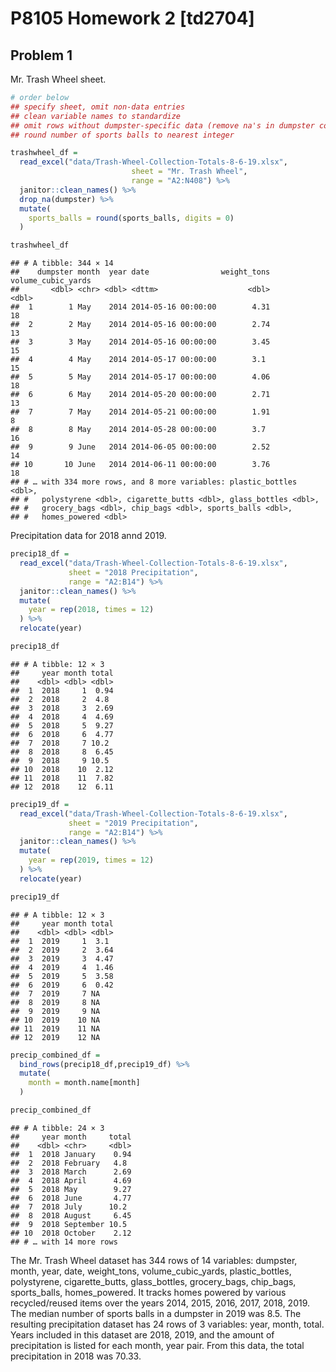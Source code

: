 P8105 Homework 2 \[td2704\]
================

## Problem 1

Mr. Trash Wheel sheet.

``` r
# order below
## specify sheet, omit non-data entries
## clean variable names to standardize
## omit rows without dumpster-specific data (remove na's in dumpster column)
## round number of sports balls to nearest integer

trashwheel_df = 
  read_excel("data/Trash-Wheel-Collection-Totals-8-6-19.xlsx",
                           sheet = "Mr. Trash Wheel",
                           range = "A2:N408") %>%
  janitor::clean_names() %>%
  drop_na(dumpster) %>%
  mutate(
    sports_balls = round(sports_balls, digits = 0)
  )

trashwheel_df
```

    ## # A tibble: 344 × 14
    ##    dumpster month  year date                weight_tons volume_cubic_yards
    ##       <dbl> <chr> <dbl> <dttm>                    <dbl>              <dbl>
    ##  1        1 May    2014 2014-05-16 00:00:00        4.31                 18
    ##  2        2 May    2014 2014-05-16 00:00:00        2.74                 13
    ##  3        3 May    2014 2014-05-16 00:00:00        3.45                 15
    ##  4        4 May    2014 2014-05-17 00:00:00        3.1                  15
    ##  5        5 May    2014 2014-05-17 00:00:00        4.06                 18
    ##  6        6 May    2014 2014-05-20 00:00:00        2.71                 13
    ##  7        7 May    2014 2014-05-21 00:00:00        1.91                  8
    ##  8        8 May    2014 2014-05-28 00:00:00        3.7                  16
    ##  9        9 June   2014 2014-06-05 00:00:00        2.52                 14
    ## 10       10 June   2014 2014-06-11 00:00:00        3.76                 18
    ## # … with 334 more rows, and 8 more variables: plastic_bottles <dbl>,
    ## #   polystyrene <dbl>, cigarette_butts <dbl>, glass_bottles <dbl>,
    ## #   grocery_bags <dbl>, chip_bags <dbl>, sports_balls <dbl>,
    ## #   homes_powered <dbl>

Precipitation data for 2018 annd 2019.

``` r
precip18_df = 
  read_excel("data/Trash-Wheel-Collection-Totals-8-6-19.xlsx",
             sheet = "2018 Precipitation",
             range = "A2:B14") %>%
  janitor::clean_names() %>%
  mutate(
    year = rep(2018, times = 12)
  ) %>%
  relocate(year)

precip18_df
```

    ## # A tibble: 12 × 3
    ##     year month total
    ##    <dbl> <dbl> <dbl>
    ##  1  2018     1  0.94
    ##  2  2018     2  4.8 
    ##  3  2018     3  2.69
    ##  4  2018     4  4.69
    ##  5  2018     5  9.27
    ##  6  2018     6  4.77
    ##  7  2018     7 10.2 
    ##  8  2018     8  6.45
    ##  9  2018     9 10.5 
    ## 10  2018    10  2.12
    ## 11  2018    11  7.82
    ## 12  2018    12  6.11

``` r
precip19_df = 
  read_excel("data/Trash-Wheel-Collection-Totals-8-6-19.xlsx",
             sheet = "2019 Precipitation",
             range = "A2:B14") %>%
  janitor::clean_names() %>%
  mutate(
    year = rep(2019, times = 12)
  ) %>%
  relocate(year)

precip19_df
```

    ## # A tibble: 12 × 3
    ##     year month total
    ##    <dbl> <dbl> <dbl>
    ##  1  2019     1  3.1 
    ##  2  2019     2  3.64
    ##  3  2019     3  4.47
    ##  4  2019     4  1.46
    ##  5  2019     5  3.58
    ##  6  2019     6  0.42
    ##  7  2019     7 NA   
    ##  8  2019     8 NA   
    ##  9  2019     9 NA   
    ## 10  2019    10 NA   
    ## 11  2019    11 NA   
    ## 12  2019    12 NA

``` r
precip_combined_df = 
  bind_rows(precip18_df,precip19_df) %>%
  mutate(
    month = month.name[month]
  )

precip_combined_df
```

    ## # A tibble: 24 × 3
    ##     year month     total
    ##    <dbl> <chr>     <dbl>
    ##  1  2018 January    0.94
    ##  2  2018 February   4.8 
    ##  3  2018 March      2.69
    ##  4  2018 April      4.69
    ##  5  2018 May        9.27
    ##  6  2018 June       4.77
    ##  7  2018 July      10.2 
    ##  8  2018 August     6.45
    ##  9  2018 September 10.5 
    ## 10  2018 October    2.12
    ## # … with 14 more rows

The Mr. Trash Wheel dataset has 344 rows of 14 variables: dumpster,
month, year, date, weight\_tons, volume\_cubic\_yards, plastic\_bottles,
polystyrene, cigarette\_butts, glass\_bottles, grocery\_bags,
chip\_bags, sports\_balls, homes\_powered. It tracks homes powered by
various recycled/reused items over the years 2014, 2015, 2016, 2017,
2018, 2019. The median number of sports balls in a dumpster in 2019 was
8.5. The resulting precipitation dataset has 24 rows of 3 variables:
year, month, total. Years included in this dataset are 2018, 2019, and
the amount of precipitation is listed for each month, year pair. From
this data, the total precipitation in 2018 was 70.33.
